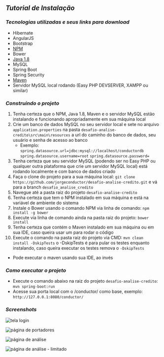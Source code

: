 ## *Tutorial de Instalação*


### *Tecnologias utilizadas e seus links para download*
* Hibernate
* AngularJS
* Bootstrap
* [NPM](https://www.npmjs.com/package/npm)
* Bower
* [Java 1.8](http://www.oracle.com/technetwork/pt/java/javase/downloads/jdk8-downloads-2133151.html)
* MySQL
* Spring Boot
* Spring Security
* [Maven](https://maven.apache.org/download.cgi)
* Servidor MySQL local rodando (Easy PHP DEVSERVER, XAMPP ou similar)

### *Construindo o projeto*
1. Tenha certeza que o NPM, Java 1.8, Maven e o servidor MySQL estão instalando e funcionando apropriadamente em sua máquina local
2. Crie um banco de dados MySQL no seu servidor local e sete no arquivo ```application.properties``` na pasta ```desafio-analise-credito\src\main\resources``` a url do caminho do banco de dados, seu usuário e senha de acesso ao banco
   - Exemplo: ```spring.datasource.url=jdbc:mysql://localhost/conductordb```
```spring.datasource.username=root```
```spring.datasource.password=```
3. Tenha certeza que seu servidor MySQL (podendo ser no Easy PHP ou qualquer outra plataforma que crie um servidor MySQL local) está rodando localmente e com banco de dados criado
4. Faça o clone do projeto para a sua máquina local: ```git clone https://github.com/jorgeconductor/desafio-analise-credito.git``` e vá para a branch ```desafio_analise_credito```
5. Navegue até a pasta raiz do projeto ```desafio-analise-credito```
6. Tenha certeza que tem o NPM instalado em sua máquina e está na variável de ambiente do sistema
7. Instale o Bower usando o comando NPM via linha de comando: ```npm install -g bower```
8. Execute via linha de comando ainda na pasta raiz do projeto: ```bower install```
9. Tenha certeza que contém o Maven instalado em sua máquina ou em sua IDE, caso queira usar um para rodar o código
10. Execute o comando na pasta raiz do projeto via CMD: ```mvn clean install -DskipTests``` o -DskipTests é para pular os testes enquanto instalando, caso queira executar os testes remova o ```-DskipTests```
   - Pode executar o maven usando sua IDE, ao invés

### *Como executar o projeto*
* Execute o comando abaixo na raiz do projeto ```desafio-analise-credito```:
```mvn spring-boot:run```
* Acesse sua porta local com o /conductor/ como base, exemplo:
```http://127.0.0.1:8080/conductor/```

### *Screenshots*

![tela login](https://i.imgur.com/go2gu69.png)

![página de portadores](https://i.imgur.com/pIK6U12.png)

![página de análise](https://i.imgur.com/0EiDKCd.png)

![página de análise - limitado](https://i.imgur.com/eJBEAvU.png)
